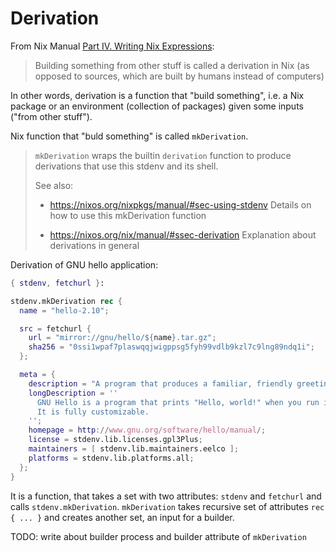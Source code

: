# Derivation

From Nix Manual [Part IV. Writing Nix Expressions][writing-nix-expressions]:

> Building something from other stuff is called a derivation in Nix (as opposed
> to sources, which are built by humans instead of computers)

In other words, derivation is a function that "build something", i.e. a Nix
package or an environment (collection of packages) given some inputs ("from
other stuff").

Nix function that "buld something" is called `mkDerivation`.

> `mkDerivation` wraps the builtin `derivation` function to
> produce derivations that use this stdenv and its shell.
>
> See also:
>
> * https://nixos.org/nixpkgs/manual/#sec-using-stdenv
>   Details on how to use this mkDerivation function
>
> * https://nixos.org/nix/manual/#ssec-derivation
>   Explanation about derivations in general


Derivation of GNU hello application:

``` nix
{ stdenv, fetchurl }:

stdenv.mkDerivation rec {
  name = "hello-2.10";

  src = fetchurl {
    url = "mirror://gnu/hello/${name}.tar.gz";
    sha256 = "0ssi1wpaf7plaswqqjwigppsg5fyh99vdlb9kzl7c9lng89ndq1i";
  };

  meta = {
    description = "A program that produces a familiar, friendly greeting";
    longDescription = ''
      GNU Hello is a program that prints "Hello, world!" when you run it.
      It is fully customizable.
    '';
    homepage = http://www.gnu.org/software/hello/manual/;
    license = stdenv.lib.licenses.gpl3Plus;
    maintainers = [ stdenv.lib.maintainers.eelco ];
    platforms = stdenv.lib.platforms.all;
  };
}
```

It is a function, that takes a set with two attributes: `stdenv` and `fetchurl`
and calls `stdenv.mkDerivation`. `mkDerivation` takes recursive set of
attributes `rec { ... }` and creates another set, an input for a builder.

TODO: write about builder process and builder attribute of `mkDerivation`

[writing-nix-expressions]: https://nixos.org/nix/manual/#chap-writing-nix-expressions
